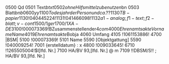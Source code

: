0500 Qd
0501 Text$btxt
0502 ohne Hilfsmittel zu benutzen$bn
0503 Blatt$bnb
0600 yy
1100 Todesjahr der Person und ca.??
1130 TB-papier
1130 !040445224!
1131 !041466098!
1132 a1-analog;f1-text;f2-blatt;v-cont
1500 /1ger
1700 /1XA-DE
3100 !000073369!$BZusammenstellender$4com
4000 Ehrenamtsakte Vorname Name
4019 Ehrenamtsakte$Bobja
4060 Umfang
4105 !1061153886!
4700 |BSM|
5100 !000073369!
5101 Name
5590 [Objektgattung]
5590 !040009254!
7001 {erstelldatum} : x
4800 !009033645!
6710 !1265505004!$l[lfd. Nr.]
7100 HA/BV 93,[lfd. Nr.] @ m
7109 !!DBSM/S!! ; HA/BV 93,[lfd. Nr.]